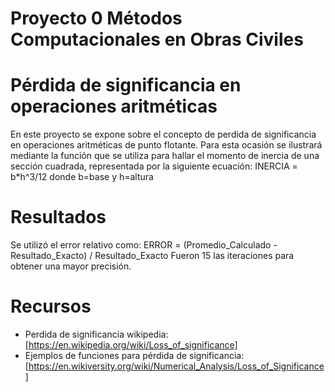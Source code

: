 Proyecto 0 Métodos Computacionales en Obras Civiles
=============
Pérdida de significancia en operaciones aritméticas
=======
En este proyecto se expone sobre el concepto de perdida de significancia en operaciones aritméticas de punto flotante. Para esta ocasión se ilustrará mediante la función que se utiliza para hallar el momento de inercia de una sección cuadrada, representada por la siguiente ecuación:
  INERCIA = b*h^3/12
donde b=base y h=altura

Resultados
=============
Se utilizó el error relativo como:
ERROR = (Promedio_Calculado - Resultado_Exacto) / Resultado_Exacto
Fueron 15 las iteraciones para obtener una mayor precisión.


Recursos
=========
- Perdida de significancia wikipedia: [https://en.wikipedia.org/wiki/Loss_of_significance]
- Ejemplos de funciones para pérdida de significancia: [https://en.wikiversity.org/wiki/Numerical_Analysis/Loss_of_Significance]
